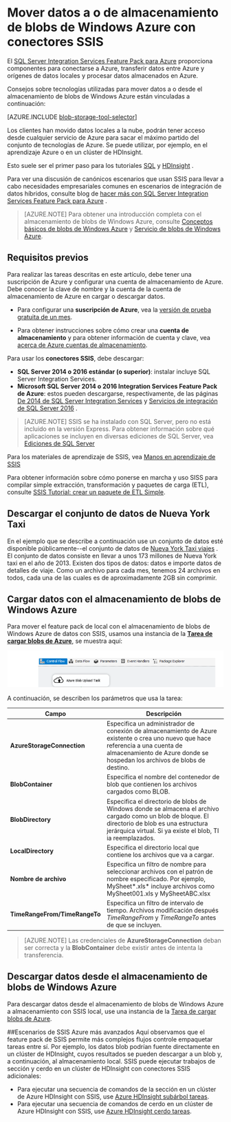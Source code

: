 <properties
    pageTitle="Mover datos a o de almacenamiento de blobs de Windows Azure con conectores SSIS | Microsoft Azure"
    description="Mover los datos a o desde el almacenamiento de blobs de Azure con conectores SSIS."
    services="machine-learning,storage"
    documentationCenter=""
    authors="bradsev"
    manager="jhubbard"
    editor="cgronlun" />

<tags
    ms.service="machine-learning"
    ms.workload="data-services"
    ms.tgt_pltfrm="na"
    ms.devlang="na"
    ms.topic="article"
    ms.date="09/14/2016"
    ms.author="bradsev" />

# <a name="move-data-to-or-from-azure-blob-storage-using-ssis-connectors"></a>Mover datos a o de almacenamiento de blobs de Windows Azure con conectores SSIS

El [SQL Server Integration Services Feature Pack para Azure](https://msdn.microsoft.com/library/mt146770.aspx) proporciona componentes para conectarse a Azure, transferir datos entre Azure y orígenes de datos locales y procesar datos almacenados en Azure.

Consejos sobre tecnologías utilizadas para mover datos a o desde el almacenamiento de blobs de Windows Azure están vinculadas a continuación:

[AZURE.INCLUDE [blob-storage-tool-selector](../../includes/machine-learning-blob-storage-tool-selector.md)]


Los clientes han movido datos locales a la nube, podrán tener acceso desde cualquier servicio de Azure para sacar el máximo partido del conjunto de tecnologías de Azure. Se puede utilizar, por ejemplo, en el aprendizaje Azure o en un clúster de HDInsight.

Esto suele ser el primer paso para los tutoriales [SQL](machine-learning-data-science-process-sql-walkthrough.md) y [HDInsight](machine-learning-data-science-process-hive-walkthrough.md) .

Para ver una discusión de canónicos escenarios que usan SSIS para llevar a cabo necesidades empresariales comunes en escenarios de integración de datos híbridos, consulte blog de [hacer más con SQL Server Integration Services Feature Pack para Azure](http://blogs.msdn.com/b/ssis/archive/2015/06/25/doing-more-with-sql-server-integration-services-feature-pack-for-azure.aspx) .

> [AZURE.NOTE] Para obtener una introducción completa con el almacenamiento de blobs de Windows Azure, consulte [Conceptos básicos de blobs de Windows Azure](../storage/storage-dotnet-how-to-use-blobs.md) y [Servicio de blobs de Windows Azure](https://msdn.microsoft.com/library/azure/dd179376.aspx).

## <a name="prerequisites"></a>Requisitos previos

Para realizar las tareas descritas en este artículo, debe tener una suscripción de Azure y configurar una cuenta de almacenamiento de Azure. Debe conocer la clave de nombre y la cuenta de la cuenta de almacenamiento de Azure en cargar o descargar datos.

- Para configurar una **suscripción de Azure**, vea la [versión de prueba gratuita de un mes](https://azure.microsoft.com/pricing/free-trial/).

- Para obtener instrucciones sobre cómo crear una **cuenta de almacenamiento** y para obtener información de cuenta y clave, vea [acerca de Azure cuentas de almacenamiento](../storage/storage-create-storage-account.md).


Para usar los **conectores SSIS**, debe descargar:

- **SQL Server 2014 o 2016 estándar (o superior)**: instalar incluye SQL Server Integration Services.
- **Microsoft SQL Server 2014 o 2016 Integration Services Feature Pack de Azure**: estos pueden descargarse, respectivamente, de las páginas [De 2014 de SQL Server Integration Services](http://www.microsoft.com/download/details.aspx?id=47366) y [Servicios de integración de SQL Server 2016](https://www.microsoft.com/download/details.aspx?id=49492) .

> [AZURE.NOTE] SSIS se ha instalado con SQL Server, pero no está incluido en la versión Express. Para obtener información sobre qué aplicaciones se incluyen en diversas ediciones de SQL Server, vea [Ediciones de SQL Server](http://www.microsoft.com/en-us/server-cloud/products/sql-server-editions/)

Para los materiales de aprendizaje de SSIS, vea [Manos en aprendizaje de SSIS](http://www.microsoft.com/download/details.aspx?id=20766)

Para obtener información sobre cómo ponerse en marcha y uso SISS para compilar simple extracción, transformación y paquetes de carga (ETL), consulte [SSIS Tutorial: crear un paquete de ETL Simple](https://msdn.microsoft.com/library/ms169917.aspx).

## <a name="download-nyc-taxi-dataset"></a>Descargar el conjunto de datos de Nueva York Taxi  
En el ejemplo que se describe a continuación use un conjunto de datos esté disponible públicamente--el conjunto de datos de [Nueva York Taxi viajes](http://www.andresmh.com/nyctaxitrips/) . El conjunto de datos consiste en llevar a unos 173 millones de Nueva York taxi en el año de 2013. Existen dos tipos de datos: datos e importe datos de detalles de viaje. Como un archivo para cada mes, tenemos 24 archivos en todos, cada una de las cuales es de aproximadamente 2GB sin comprimir.


## <a name="upload-data-to-azure-blob-storage"></a>Cargar datos con el almacenamiento de blobs de Windows Azure
Para mover el feature pack de local con el almacenamiento de blobs de Windows Azure de datos con SSIS, usamos una instancia de la [**Tarea de cargar blobs de Azure**](https://msdn.microsoft.com/library/mt146776.aspx), se muestra aquí:

![configurar datos-ciencia-vm](./media/machine-learning-data-science-move-data-to-azure-blob-using-ssis/ssis-azure-blob-upload-task.png)


A continuación, se describen los parámetros que usa la tarea:


Campo|Descripción|
----------------------|----------------|
**AzureStorageConnection**|Especifica un administrador de conexión de almacenamiento de Azure existente o crea uno nuevo que hace referencia a una cuenta de almacenamiento de Azure donde se hospedan los archivos de blobs de destino.|
**BlobContainer**|Especifica el nombre del contenedor de blob que contienen los archivos cargados como BLOB.|
**BlobDirectory**|Especifica el directorio de blobs de Windows donde se almacena el archivo cargado como un blob de bloque. El directorio de blob es una estructura jerárquica virtual. Si ya existe el blob, TI ia reemplazados.|
**LocalDirectory**|Especifica el directorio local que contiene los archivos que va a cargar.|
**Nombre de archivo**|Especifica un filtro de nombre para seleccionar archivos con el patrón de nombre especificado. Por ejemplo, MySheet\*.xls\* incluye archivos como MySheet001.xls y MySheetABC.xlsx|
**TimeRangeFrom/TimeRangeTo**|Especifica un filtro de intervalo de tiempo. Archivos modificación después *TimeRangeFrom* y *TimeRangeTo* antes de que se incluyen.|


> [AZURE.NOTE] Las credenciales de **AzureStorageConnection** deban ser correcta y la **BlobContainer** debe existir antes de intenta la transferencia.

## <a name="download-data-from-azure-blob-storage"></a>Descargar datos desde el almacenamiento de blobs de Windows Azure

Para descargar datos desde el almacenamiento de blobs de Windows Azure a almacenamiento con SSIS local, use una instancia de la [Tarea de cargar blobs de Azure](https://msdn.microsoft.com/library/mt146779.aspx).

##<a name="more-advanced-ssis-azure-scenarios"></a>Escenarios de SSIS Azure más avanzados
Aquí observamos que el feature pack de SSIS permite más complejos flujos controle empaquetar tareas entre sí. Por ejemplo, los datos blob podrían fuente directamente en un clúster de HDInsight, cuyos resultados se pueden descargar a un blob y, a continuación, al almacenamiento local. SSIS puede ejecutar trabajos de sección y cerdo en un clúster de HDInsight con conectores SSIS adicionales:

- Para ejecutar una secuencia de comandos de la sección en un clúster de Azure HDInsight con SSIS, use [Azure HDInsight subárbol tareas](https://msdn.microsoft.com/library/mt146771.aspx).
- Para ejecutar una secuencia de comandos de cerdo en un clúster de Azure HDInsight con SSIS, use [Azure HDInsight cerdo tareas](https://msdn.microsoft.com/library/mt146781.aspx).
